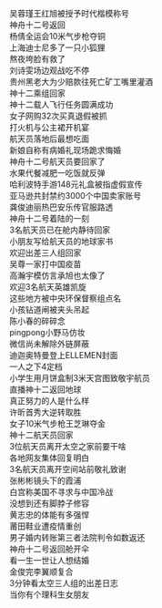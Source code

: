 吴蓉瑾王红旭被授予时代楷模称号  
神舟十二号返回  
杨倩全运会10米气步枪夺铜  
上海迪士尼多了一只小狐狸  
熬夜垮脸有救了  
刘诗雯场边观战吃不停  
贵州黑老大为少赔款往死亡矿工嘴里灌酒  
神十二乘组回家  
神十二载人飞行任务圆满成功  
女子网购32次买真退假被抓  
打火机与公主裙开机宴  
航天员落地后最想吃面  
新娘自称有病婚礼现场跪求悔婚  
神舟十二号航天员要回家了  
水果代餐减肥一吃饭就反弹  
哈利波特手游148元礼盒被指虚假宣传  
亚马逊共封禁约3000个中国卖家账号  
龚俊迪丽热巴安乐传官服路透  
神舟十二号着陆的一刻  
3名航天员已在舱内静待回家  
小朋友写给航天员的地球家书  
欢迎出差三人组回家  
吴尊一家打中国疫苗  
高瀚宇模仿言承旭也太像了  
欢迎3名航天英雄凯旋  
这些地方被中央环保督察组点名  
小孩钻道闸被夹头吊起  
陈小春的碎碎念  
pingpong小野马仿妆  
微信尚未解除外链屏蔽  
迪迦奥特曼登上ELLEMEN封面  
一人之下4定档  
小学生用月饼盒制3米天宫图致敬宇航员  
直播神十二返回地球  
真正努力的人是什么样  
许昕首秀大逆转取胜  
女子10米气步枪王芝琳夺金  
神十二航天员回家  
3位航天员离开太空之家前要干啥  
各地网友集体回复明白  
3名航天员离开空间站前敬礼致谢  
张彬彬镜头下的霞浦  
白宫称美国不寻求与中国冷战  
没想到还有脚脖子修容  
黄志忠的体能有多强悍  
莆田鞋业遭疫情重创  
男子婚内转账第三者法院判令如数返还  
神舟十二号返回舱开伞  
看一生一世让人想结婚  
金俊完李翼顺复合  
3分钟看太空三人组的出差日志  
当你有个理科生女朋友  
